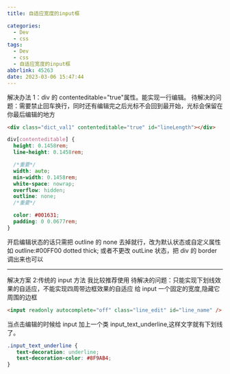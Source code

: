 ```yaml
---
title: 自适应宽度的input框

categories:
  - Dev
  - css
tags:
  - Dev
  - css
  - 自适应宽度的input框
abbrlink: 45263
date: 2023-03-06 15:47:44
---
```


解决办法 1：div 的 contenteditable="true"属性。能实现一行编辑。
待解决的问题：需要禁止回车换行，同时还有编辑完之后光标不会回到最开始，光标会保留在你最后编辑的地方

```html
<div class="dict_val1" contenteditable="true" id="lineLength"></div>
```

```css
div[contenteditable] {
  height: 0.1458rem;
  line-height: 0.1458rem;

  /*重要*/
  width: auto;
  min-width: 0.1458rem;
  white-space: nowrap;
  overflow: hidden;
  outline: none;
  /*重要*/

  color: #001631;
  padding: 0 0.0677rem;
}
```

开启编辑状态的话只需把 outline 的 none 去掉就行，改为默认状态或自定义属性如 outline:#00FF00 dotted thick;
或者不更改 outLine 状态，把 div 的 border 调出来也可以

---

解决方案 2:传统的 input 方法 我比较推荐使用
待解决的问题：只能实现下划线效果的自适应，不能实现四周带边框效果的自适应
给 input 一个固定的宽度,隐藏它周围的边框

```html
<input readonly autocomplete="off" class="line_edit" id="line_name" />
```

当点击编辑的时候给 input 加上一个类 input_text_underline,这样文字就有下划线了。

```CSS
.input_text_underline {
   text-decoration: underline;
   text-decoration-color: #8F9AB4;
}
```
